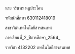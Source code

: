 นาย วรินทร หนูประโคน

รหัสนักศึกษา 630112418019

สาขาวิชาเทคโนโลยีสารสนเทศ

ภาคเรียนที่_2_ปีการศึกษา_2564_

รายวิชา 4132202 เทคโนโลยีสารสนเทศ
